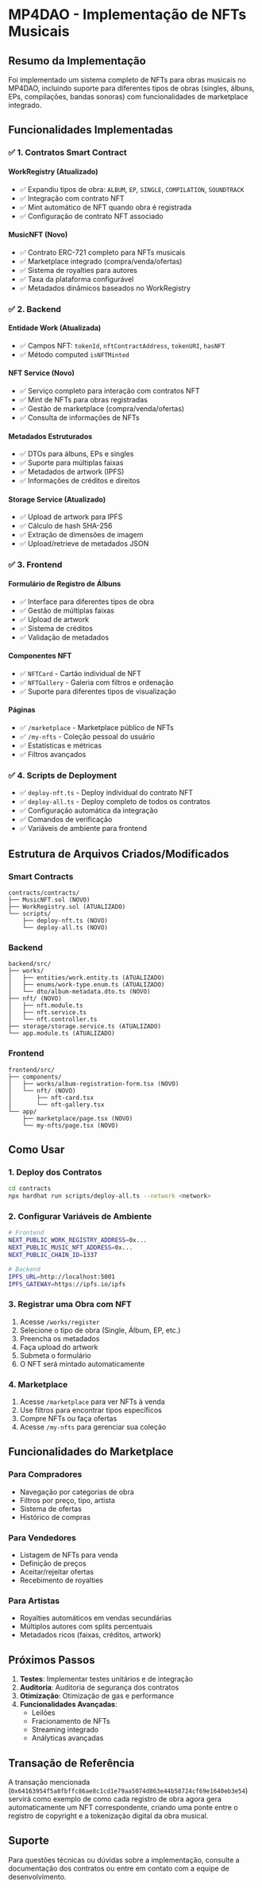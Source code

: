 # MP4DAO - Implementação de NFTs Musicais

## Resumo da Implementação

Foi implementado um sistema completo de NFTs para obras musicais no MP4DAO, incluindo suporte para diferentes tipos de obras (singles, álbuns, EPs, compilações, bandas sonoras) com funcionalidades de marketplace integrado.

## Funcionalidades Implementadas

### ✅ 1. Contratos Smart Contract

#### **WorkRegistry** (Atualizado)
- ✅ Expandiu tipos de obra: `ALBUM`, `EP`, `SINGLE`, `COMPILATION`, `SOUNDTRACK`
- ✅ Integração com contrato NFT
- ✅ Mint automático de NFT quando obra é registrada
- ✅ Configuração de contrato NFT associado

#### **MusicNFT** (Novo)
- ✅ Contrato ERC-721 completo para NFTs musicais
- ✅ Marketplace integrado (compra/venda/ofertas)
- ✅ Sistema de royalties para autores
- ✅ Taxa da plataforma configurável
- ✅ Metadados dinâmicos baseados no WorkRegistry

### ✅ 2. Backend

#### **Entidade Work** (Atualizada)
- ✅ Campos NFT: `tokenId`, `nftContractAddress`, `tokenURI`, `hasNFT`
- ✅ Método computed `isNFTMinted`

#### **NFT Service** (Novo)
- ✅ Serviço completo para interação com contratos NFT
- ✅ Mint de NFTs para obras registradas
- ✅ Gestão de marketplace (compra/venda/ofertas)
- ✅ Consulta de informações de NFTs

#### **Metadados Estruturados**
- ✅ DTOs para álbuns, EPs e singles
- ✅ Suporte para múltiplas faixas
- ✅ Metadados de artwork (IPFS)
- ✅ Informações de créditos e direitos

#### **Storage Service** (Atualizado)
- ✅ Upload de artwork para IPFS
- ✅ Cálculo de hash SHA-256
- ✅ Extração de dimensões de imagem
- ✅ Upload/retrieve de metadados JSON

### ✅ 3. Frontend

#### **Formulário de Registro de Álbuns**
- ✅ Interface para diferentes tipos de obra
- ✅ Gestão de múltiplas faixas
- ✅ Upload de artwork
- ✅ Sistema de créditos
- ✅ Validação de metadados

#### **Componentes NFT**
- ✅ `NFTCard` - Cartão individual de NFT
- ✅ `NFTGallery` - Galeria com filtros e ordenação
- ✅ Suporte para diferentes tipos de visualização

#### **Páginas**
- ✅ `/marketplace` - Marketplace público de NFTs
- ✅ `/my-nfts` - Coleção pessoal do usuário
- ✅ Estatísticas e métricas
- ✅ Filtros avançados

### ✅ 4. Scripts de Deployment

- ✅ `deploy-nft.ts` - Deploy individual do contrato NFT
- ✅ `deploy-all.ts` - Deploy completo de todos os contratos
- ✅ Configuração automática da integração
- ✅ Comandos de verificação
- ✅ Variáveis de ambiente para frontend

## Estrutura de Arquivos Criados/Modificados

### Smart Contracts
```
contracts/contracts/
├── MusicNFT.sol (NOVO)
├── WorkRegistry.sol (ATUALIZADO)
└── scripts/
    ├── deploy-nft.ts (NOVO)
    └── deploy-all.ts (NOVO)
```

### Backend
```
backend/src/
├── works/
│   ├── entities/work.entity.ts (ATUALIZADO)
│   ├── enums/work-type.enum.ts (ATUALIZADO)
│   └── dto/album-metadata.dto.ts (NOVO)
├── nft/ (NOVO)
│   ├── nft.module.ts
│   ├── nft.service.ts
│   └── nft.controller.ts
├── storage/storage.service.ts (ATUALIZADO)
└── app.module.ts (ATUALIZADO)
```

### Frontend
```
frontend/src/
├── components/
│   ├── works/album-registration-form.tsx (NOVO)
│   └── nft/ (NOVO)
│       ├── nft-card.tsx
│       └── nft-gallery.tsx
└── app/
    ├── marketplace/page.tsx (NOVO)
    └── my-nfts/page.tsx (NOVO)
```

## Como Usar

### 1. Deploy dos Contratos

```bash
cd contracts
npx hardhat run scripts/deploy-all.ts --network <network>
```

### 2. Configurar Variáveis de Ambiente

```bash
# Frontend
NEXT_PUBLIC_WORK_REGISTRY_ADDRESS=0x...
NEXT_PUBLIC_MUSIC_NFT_ADDRESS=0x...
NEXT_PUBLIC_CHAIN_ID=1337

# Backend
IPFS_URL=http://localhost:5001
IPFS_GATEWAY=https://ipfs.io/ipfs
```

### 3. Registrar uma Obra com NFT

1. Acesse `/works/register`
2. Selecione o tipo de obra (Single, Álbum, EP, etc.)
3. Preencha os metadados
4. Faça upload do artwork
5. Submeta o formulário
6. O NFT será mintado automaticamente

### 4. Marketplace

1. Acesse `/marketplace` para ver NFTs à venda
2. Use filtros para encontrar tipos específicos
3. Compre NFTs ou faça ofertas
4. Acesse `/my-nfts` para gerenciar sua coleção

## Funcionalidades do Marketplace

### Para Compradores
- Navegação por categorias de obra
- Filtros por preço, tipo, artista
- Sistema de ofertas
- Histórico de compras

### Para Vendedores
- Listagem de NFTs para venda
- Definição de preços
- Aceitar/rejeitar ofertas
- Recebimento de royalties

### Para Artistas
- Royalties automáticos em vendas secundárias
- Múltiplos autores com splits percentuais
- Metadados ricos (faixas, créditos, artwork)

## Próximos Passos

1. **Testes**: Implementar testes unitários e de integração
2. **Auditoria**: Auditoria de segurança dos contratos
3. **Otimização**: Otimização de gas e performance
4. **Funcionalidades Avançadas**:
   - Leilões
   - Fracionamento de NFTs
   - Streaming integrado
   - Anályticas avançadas

## Transação de Referência

A transação mencionada (`0x64163954f5a8fbffc86ae8c1cd1e79aa5074d863e44b58724cf69e1640eb3e54`) servirá como exemplo de como cada registro de obra agora gera automaticamente um NFT correspondente, criando uma ponte entre o registro de copyright e a tokenização digital da obra musical.

## Suporte

Para questões técnicas ou dúvidas sobre a implementação, consulte a documentação dos contratos ou entre em contato com a equipe de desenvolvimento.
